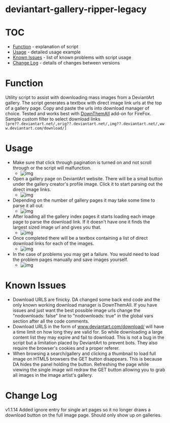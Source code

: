 # deviantart-gallery-ripper-legacy

# TOC 
* [Function](#function) - explanation of script
* [Usage](#usage) - detailed usage example
* [Known Issues](#known-issues) - list of known problems with script usage
* [Change Log](#change-log) - details of changes between versions

# Function
Utility script to assist with downloading mass images from a DeviantArt gallery.
The script generates a textbox with direct image link urls at the top of a gallery page. Copy and paste the urls into download manager of choice. Tested and works best with [DownThemAll](https://addons.mozilla.org/en-US/firefox/addon/downthemall/) add-on for FireFox. Sample custom filter to select download links `[pre??.deviantart.net/,orig??.deviantart.net/,img??.deviantart.net/,www.deviantart.com/download/]`

# Usage
* Make sure that click through pagination is turned on and not scroll through or the script will malfunction.
  * ![img](http://i.imgur.com/RLxi4dY.png)
* Open a gallery page on DeviantArt website. There will be a small button under the gallery creator's profile image. Click it to start parsing out the direct image links. 
  * ![img](http://i.imgur.com/AmVwAah.png)
* Depending on the number of gallery pages it may take some time to parse it all out.
  * ![img](http://i.imgur.com/aQ9pX0j.png)
* After loading all the gallery index pages it starts loading each image page to parse the download link. If it doesn't have one it finds the largest sized image url and gives you that.
  * ![img](http://i.imgur.com/QEepmFC.png)
* Once completed there will be a textbox containing a list of direct download links for each of the images.
  * ![img](http://i.imgur.com/dWar0Ny.png)
* In the case of problems you may get a failure. You would need to load the problem pages manually and save images yourself.
  * ![img](http://i.imgur.com/SYjmD5S.png)

# Known Issues
* Download URLS are finicky. DA changed some back end code and the only known working download manager is DownThemAll. If you have issues and just want the best possible image urls change the "nodownloads: false" line to "nodownloads: true" in the global vars section after all the code comments.
* Download URLS in the form of www.deviantart.com/download/ will have a time limit on how long they are valid for. So while downloading a large content list they may expire and fail to download. This is not a bug in the script but a limitation placed by DeviantArt to prevent bots.  They also require the browser's cookies and a proper referer.
* When browsing a search/gallery and clicking a thumbnail to load full image on HTML5 browsers the GET button disappears. This is because DA hides the panel holding the button. Refreshing the page while viewing the single image will redraw the GET button allowing you to grab all images in the image artist's gallery.

# Change Log
v1.1.14 Added ignore entry for single art pages so it no longer draws a download button on the full image page. Should only show up on galleries.

